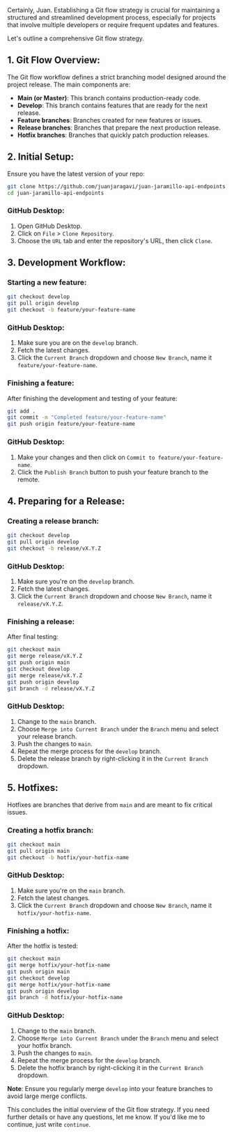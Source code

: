 Certainly, Juan. Establishing a Git flow strategy is crucial for maintaining a structured and streamlined development process, especially for projects that involve multiple developers or require frequent updates and features.

Let's outline a comprehensive Git flow strategy.

## 1. Git Flow Overview:

The Git flow workflow defines a strict branching model designed around the project release. The main components are:

- **Main (or Master)**: This branch contains production-ready code.
- **Develop**: This branch contains features that are ready for the next release.
- **Feature branches**: Branches created for new features or issues.
- **Release branches**: Branches that prepare the next production release.
- **Hotfix branches**: Branches that quickly patch production releases.

## 2. Initial Setup:

Ensure you have the latest version of your repo:

```bash
git clone https://github.com/juanjaragavi/juan-jaramillo-api-endpoints.git
cd juan-jaramillo-api-endpoints
```

### GitHub Desktop:

1. Open GitHub Desktop.
2. Click on `File` > `Clone Repository`.
3. Choose the `URL` tab and enter the repository's URL, then click `Clone`.

## 3. Development Workflow:

### Starting a new feature:

```bash
git checkout develop
git pull origin develop
git checkout -b feature/your-feature-name
```

### GitHub Desktop:

1. Make sure you are on the `develop` branch.
2. Fetch the latest changes.
3. Click the `Current Branch` dropdown and choose `New Branch`, name it `feature/your-feature-name`.

### Finishing a feature:

After finishing the development and testing of your feature:

```bash
git add .
git commit -m "Completed feature/your-feature-name"
git push origin feature/your-feature-name
```

### GitHub Desktop:

1. Make your changes and then click on `Commit to feature/your-feature-name`.
2. Click the `Publish Branch` button to push your feature branch to the remote.

## 4. Preparing for a Release:

### Creating a release branch:

```bash
git checkout develop
git pull origin develop
git checkout -b release/vX.Y.Z
```

### GitHub Desktop:

1. Make sure you're on the `develop` branch.
2. Fetch the latest changes.
3. Click the `Current Branch` dropdown and choose `New Branch`, name it `release/vX.Y.Z`.

### Finishing a release:

After final testing:

```bash
git checkout main
git merge release/vX.Y.Z
git push origin main
git checkout develop
git merge release/vX.Y.Z
git push origin develop
git branch -d release/vX.Y.Z
```

### GitHub Desktop:

1. Change to the `main` branch.
2. Choose `Merge into Current Branch` under the `Branch` menu and select your release branch.
3. Push the changes to `main`.
4. Repeat the merge process for the `develop` branch.
5. Delete the release branch by right-clicking it in the `Current Branch` dropdown.

## 5. Hotfixes:

Hotfixes are branches that derive from `main` and are meant to fix critical issues.

### Creating a hotfix branch:

```bash
git checkout main
git pull origin main
git checkout -b hotfix/your-hotfix-name
```

### GitHub Desktop:

1. Make sure you're on the `main` branch.
2. Fetch the latest changes.
3. Click the `Current Branch` dropdown and choose `New Branch`, name it `hotfix/your-hotfix-name`.

### Finishing a hotfix:

After the hotfix is tested:

```bash
git checkout main
git merge hotfix/your-hotfix-name
git push origin main
git checkout develop
git merge hotfix/your-hotfix-name
git push origin develop
git branch -d hotfix/your-hotfix-name
```

### GitHub Desktop:

1. Change to the `main` branch.
2. Choose `Merge into Current Branch` under the `Branch` menu and select your hotfix branch.
3. Push the changes to `main`.
4. Repeat the merge process for the `develop` branch.
5. Delete the hotfix branch by right-clicking it in the `Current Branch` dropdown.

**Note**: Ensure you regularly merge `develop` into your feature branches to avoid large merge conflicts.

This concludes the initial overview of the Git flow strategy. If you need further details or have any questions, let me know. If you'd like me to continue, just write `continue`.
